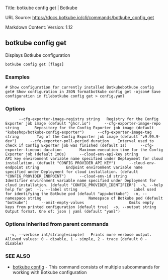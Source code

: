 Title: botkube config get | Botkube

URL Source: https://docs.botkube.io/cli/commands/botkube_config_get

Markdown Content:
Version: 1.12

botkube config get[​](https://docs.botkube.io/cli/commands/botkube_config_get/#botkube-config-get "Direct link to botkube config get")
--------------------------------------------------------------------------------------------------------------------------------------

Displays Botkube configuration

```
botkube config get [flags]
```

### Examples[​](https://docs.botkube.io/cli/commands/botkube_config_get/#examples "Direct link to Examples")

```
# Show configuration for currently installed Botkubebotkube config get# Show configuration in JSON formatbotkube config get -ojson# Save configuration in filebotkube config get > config.yaml
```

### Options[​](https://docs.botkube.io/cli/commands/botkube_config_get/#options "Direct link to Options")

```
      --cfg-exporter-image-registry string   Registry for the Config Exporter job image (default "ghcr.io")      --cfg-exporter-image-repo string       Repository for the Config Exporter job image (default "kubeshop/botkube-config-exporter")      --cfg-exporter-image-tag string        Tag of the Config Exporter job image (default "v9.99.9-dev")      --cfg-exporter-poll-period duration    Interval used to check if Config Exporter job was finished (default 1s)      --cfg-exporter-timeout duration        Maximum execution time for the Config Exporter job (default 1m0s)      --cloud-env-api-key string             API key environment variable name specified under Deployment for cloud installation. (default "CONFIG_PROVIDER_API_KEY")      --cloud-env-endpoint string            Endpoint environment variable name specified under Deployment for cloud installation. (default "CONFIG_PROVIDER_ENDPOINT")      --cloud-env-id string                  Identifier environment variable name specified under Deployment for cloud installation. (default "CONFIG_PROVIDER_IDENTIFIER")  -h, --help                                 help for get  -l, --label string                         Label used for identifying the Botkube pod (default "app=botkube")  -n, --namespace string                     Namespace of Botkube pod (default "botkube")      --omit-empty-values                    Omits empty keys from printed configuration (default true)  -o, --output string                        Output format. One of: json | yaml (default "yaml")
```

### Options inherited from parent commands[​](https://docs.botkube.io/cli/commands/botkube_config_get/#options-inherited-from-parent-commands "Direct link to Options inherited from parent commands")

```
  -v, --verbose int/string[=simple]   Prints more verbose output. Allowed values: 0 - disable, 1 - simple, 2 - trace (default 0 - disable)
```

### SEE ALSO[​](https://docs.botkube.io/cli/commands/botkube_config_get/#see-also "Direct link to SEE ALSO")

*   [botkube config](https://docs.botkube.io/cli/commands/botkube_config) - This command consists of multiple subcommands for working with Botkube configuration
